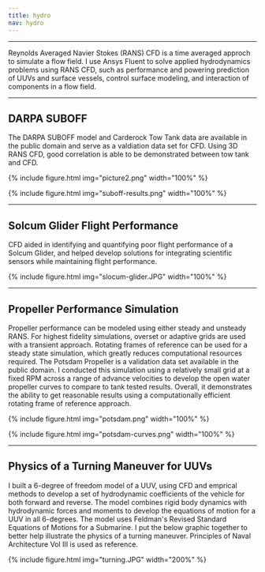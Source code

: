 ```yaml
---
title: hydro
nav: hydro
---
```


------

Reynolds Averaged Navier Stokes (RANS) CFD is a time averaged approch to simulate a flow field. I use Ansys Fluent to solve applied hydrodynamics problems using RANS CFD, such as performance and powering prediction of UUVs and surface vessels, control surface modeling, and interaction of components in a flow field.

------

## DARPA SUBOFF

The DARPA SUBOFF model and Carderock Tow Tank data are available in the public domain and serve as a valdiation data set for CFD. Using 3D RANS CFD, good correlation is able to be demonstrated between tow tank and CFD.

{% include figure.html img="picture2.png" width="100%" %}

{% include figure.html img="suboff-results.png" width="100%" %}

------

## Solcum Glider Flight Performance

CFD aided in identifying and quantifying poor flight performance of a Solcum Glider, and helped develop solutions for integrating scientific sensors while maintaining flight performance. 

{% include figure.html img="slocum-glider.JPG" width="100%" %}

------

## Propeller Performance Simulation

Propeller performance can be modeled using either steady and unsteady RANS. For highest fidelity simulations, overset or adaptive grids are used with a transient approach. Rotating frames of reference can be used for a steady state simulation, which greatly reduces computational resources required. The Potsdam Propeller is a validation data set available in the public domain. I conducted this simulation using a relatively small grid at a fixed RPM across a range of advance velocities to develop the open water propeller curves to compare to tank tested results. Overall, it demonstrates the ability to get reasonable results using a computationally efficient rotating frame of reference approach.

{% include figure.html img="potsdam.png" width="100%" %}

{% include figure.html img="potsdam-curves.png" width="100%" %}

------

## Physics of a Turning Maneuver for UUVs

I built a 6-degree of freedom model of a UUV, using CFD and emprical methods to develop a set of hydrodynamic coefficients of the vehicle for both forward and reverse. The model combines rigid body dynamics with hydrodynamic forces and moments to develop the equations of motion for a UUV in all 6-degrees. The model uses Feldman's Revised Standard Equations of Motions for a Submarine. I put the below graphic together to better help illustrate the physics of a turning maneuver. Principles of Naval Architecture Vol III is used as reference.

{% include figure.html img="turning.JPG" width="200%" %}

